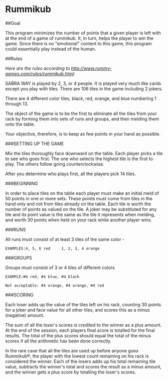 # Rummikub

##Goal

This program minimizes the number of points that a given player is left with at the end of a game of rummikub. It, in turn, helps the player to win the game. Since there is no "emotional" content to this game, this program could essentially play instead of the human.

##Rules

*Here are the rules according to http://www.rummy-games.com/rules/rummikub.html:*

SABRA WAY is played by 2, 3, or 4 people. It is played very much like cards except you play with tiles. There are 106 tiles in the game including 2 jokers.

There are 4 different color tiles, black, red, orange, and blue numbering 1 through 13.

The object of the game is to be the first to eliminate all the tiles from your rack by forming them into sets of runs and groups, and then melding them onto the table.

Your objective, therefore, is to keep as few points in your hand as possible.

###SETTING UP THE GAME

Mix the tiles thoroughly face downward on the table. Each player picks a tile to see who goes first. The one who selects the highest tile is the first to play. The others follow going counterclockwise.

After you determine who plays first, all the players pick 14 tiles.

###BEGINNING

In order to place tiles on the table each player must make an initial meld of 50 points in one or more sets. These points must come from tiles in the hand only and not from tiles already on the table. Each tile is worth the number of points as valued on the tile. A joker may be substituted for any tile and its point value is the same as the tile it represents when melding, and worth 30 points when held on your rack while another player wins.

###RUNS

All runs must consist of at least 3 tiles of the same color -
```
EXAMPLES:4, 5, 6 red     1, 2, 3, 4 orange
```
###GROUPS

Groups must consist of 3 or 4 tiles of different colors
```
EXAMPLE:#4 red, #4 blue, #4 black

Not acceptable: #4 orange, #4 orange, #4 red
```
###SCORING

Each loser adds up the value of the tiles left on his rack, counting 30 points for a joker and face value for all other tiles, and scores this as a minus (negative) amount.

The sum of all the loser's scores is credited to the winner as a plus amount. At the end of the session, each players final score is totalled for the final results. The total of the plus scores should equal the total of the minus scores if all the arithmetic has been done correctly.

In the rare case that all the tiles are used up before anyone goes Rummikub®, the player with the lowest count remaining on his rack is considered the winner. Each of the losers adds up his total remaining tile value, subtracts the winner's total and scores the result as a minus amount, and the winner gets a plus score by totalling the loser's scores.
